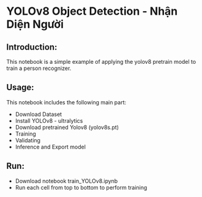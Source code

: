 # YOLOv8 Object Detection - Nhận Diện Người

## Introduction:

This notebook is a simple example of applying the yolov8 pretrain model to train a person recognizer.

## Usage:
This notebook includes the following main part:
- Download Dataset
- Install YOLOv8 - ultralytics
- Download pretrained Yolov8 (yolov8s.pt)
- Training
- Validating
- Inference and Export model
## Run:
- Download notebook train_YOLOv8.ipynb
- Run each cell from top to bottom to perform training
